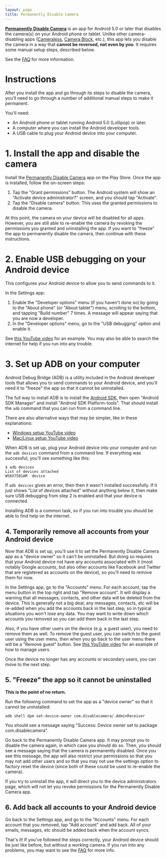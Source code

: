 ```yaml
---
layout: page
title: Permanently Disable Camera
---
```


**[Permanently Disable Camera](https://play.google.com/store/apps/details?id=com.disablecamera)**
is an app for Android 5.0 or later that disables the camera(s) on your Android
phone or tablet. Unlike other camera-disabling apps
([Cameraless](https://play.google.com/store/apps/details?id=com.manyera.simplecameradisable),
 [Camera Block](https://play.google.com/store/apps/details?id=com.bettertomorrowapps.camerablockfree),
 etc.), this app lets you disable the camera in a way that **cannot be reversed,
not even by you**. It requires some manual setup steps, described below.

See the [FAQ](/faq) for more information.

# Instructions

After you install the app and go through its steps to disable the camera, you'll
need to go through a number of additional manual steps to make it permanent.

You'll need:

* An Android phone or tablet running Android 5.0 (Lollipop) or later.
* A computer where you can install the Android developer tools.
* A USB cable to plug your Android device into your computer.

# 1. Install the app and disable the camera

Install the [Permanently Disable Camera](https://play.google.com/store/apps/details?id=com.disablecamera)
app on the Play Store. Once the app is installed, follow the on-screen steps:

1. Tap the "Grant permissions" button. The Android system will show an "Activate
   device administrator?" screen, and you should tap "Activate".
2. Tap the "Disable camera" button. This uses the granted permissions to disable
   the camera.

At this point, the camera on your device will be disabled for all apps. However,
you are still able to re-enable the camera by revoking the permissions you
granted and uninstalling the app. If you want to "freeze" the app to permanently
disable the camera, then continue with these instructions.

# 2. Enable USB debugging on your Android device

This configures your Android device to allow you to send commands to it.

In the Settings app:

1. Enable the "Developer options" menu (if you haven't done so) by going to the
   "About phone" (or "About tablet") menu, scrolling to the bottom, and tapping
   "Build number" 7 times. A message will appear saying that you are now a
   developer.
2. In the "Developer options" menu, go to the "USB debugging" option and enable
   it.

See [this YouTube video](https://www.youtube.com/watch?v=pfE6m0iSLbk) for an
example. You may also be able to search the internet for help if you run into
any trouble.

# 3. Set up ADB on your computer

Android Debug Bridge (ADB) is a utility included in the Android developer tools
that allows you to send commands to your Android device, and you'll need it to
"freeze" the app so that it cannot be uninstalled.

The full way to install ADB is to install the
[Android SDK](http://developer.android.com/sdk), then open "Android SDK Manager"
and install "Android SDK Platform-tools". That should install the `adb` command
that you can run from a command line.

There are also alternative ways that may be simpler, like in these explanations:

* [Windows setup YouTube video](https://www.youtube.com/watch?v=0ccUcPR2Mko)
* [Mac/Linux setup YouTube video](https://www.youtube.com/watch?v=5J-UKA87s_o)

When ADB is set up, plug your Android device into your computer and run the
`adb devices` command from a command line. If everything was successful, you'll
see something like this:

~~~
$ adb devices
List of devices attached
WS6X7581AM	device
~~~

If `adb devices` gives an error, then then it wasn't installed successfully. If
it just shows "List of devices attached" without anything below it, then make
sure USB debugging from step 2 is enabled and that your device is connected.

Installing ADB is a common task, so if you run into trouble you should be able
to find help on the internet.

## 4. Temporarily remove all accounts from your Android device

Now that ADB is set up, you'll use it to set the Permanently Disable Camera app
as a "device owner" so it can't be uninstalled. But doing so requires that your
Android device not have any accounts associated with it (most notably Google
accounts, but also other accounts like Facebook and Twitter that are registered
as accounts on the device), so you'll need to remove them for now.

In the Settings app, go to the "Accounts" menu. For each account, tap the menu
button in the top right and tap "Remove account". It will display a warning that
all messages, contacts, and other data will be deleted from the device. This is
generally not a big deal; any messages, contacts, etc will be re-added when you
add the accounts back in the last step, so in typical situations you won't lose
any data. You may want to write down which accounts you removed so you can add
them back in the last step.

Also, if you have other users on the device (e.g. a guest user), you need to
remove them as well. To remove the guest user, you can switch to the guest user
using the user menu, then when you go back to the user menu there will be a
"Remove guest" button. See
[this YouTube video](https://www.youtube.com/watch?v=gukHgDrq7ZA) for an example
of how to manage users.

Once the device no longer has any accounts or secondary users, you can move to
the next step.

## 5. "Freeze" the app so it cannot be uninstalled

**This is the point of no return.**

Run the following command to set the app as a "device owner" so that it cannot
be uninstalled:

~~~
adb shell dpm set-device-owner com.disablecamera/.AdminReceiver
~~~

You should see a message saying "Success: Device owner set to package
com.disablecamera".

Go back to the Permanently Disable Camera app. It may prompt you to disable the
camera again, in which case you should do so. Then, you should see a message
saying that the camera is permanently disabled. Once you see this message, the
app will also restrict your permissions so that you may not add other users and
so that you may not use the settings option to factory reset the device (since
both of these could be used to re-enable the camera).

If you try to uninstall the app, it will direct you to the device administrators
page, which will not let you revoke permissions for the Permanently Disable
Camera app.

## 6. Add back all accounts to your Android device

Go back to the Settings app, and go to the "Accounts" menu. For each account
that you removed, tap "Add account" and add back. All of your emails, messages,
etc should be added back when the account syncs.

That's it! If you've followed the steps correctly, your Android device should be
just like before, but without a working camera. If you run into any problems,
you may want to see the [FAQ](/faq) for more info.